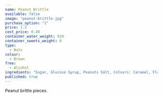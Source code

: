 ```yaml
---
name: Peanut Brittle
available: false
image: "peanut-brittle.jpg"
purchase_option: "1"
price: 1.2
cost_price: 0.48
container_water_weight: 919
container_sweets_weight: 0
type: 
  - Nuts
colour: 
  - Brown
free: 
  - Alcohol
ingredients: "Sugar, Glucose Syrup, Peanuts Salt, Colours: Caramel, Flavours: Caramel"
published: true
---
```

Peanut brittle pieces.